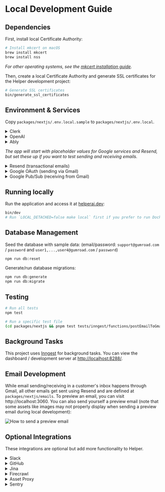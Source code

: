 # Local Development Guide

## Dependencies

First, install local Certificate Authority:

```sh
# Install mkcert on macOS
brew install mkcert
brew install nss
```

_For other operating systems, see the [mkcert installation guide](https://github.com/FiloSottile/mkcert?tab=readme-ov-file#installation)._

Then, create a local Certificate Authority and generate SSL certificates for the Helper development project:

```sh
# Generate SSL certificates
bin/generate_ssl_certificates
```

## Environment & Services

Copy `packages/nextjs/.env.local.sample` to `packages/nextjs/.env.local`.

<details>
<summary>Clerk</summary>

1. Go to [clerk.com](https://clerk.com) and create a new app.
1. Name the app and set login methods to: **Email, Google, Apple, GitHub**.
1. Under "Configure > Email, phone, username", turn on "Personal information > Name"
1. Under "Configure > Organization Management", turn on "Enable organizations"
1. Under "Configure > API Keys", add `CLERK_SECRET_KEY` and `NEXT_PUBLIC_CLERK_PUBLISHABLE_KEY` to your `.env.local` file.
1. Under "Users", create a user with email `support@gumroad.com` and password `password`. Optionally create other users, e.g. with your email.
1. Add the user ID(s) to your `.env.local` file as `CLERK_INITIAL_USER_IDS`.
1. Under "Organizations", create a new organization and add your user(s) to the "Members" list.
1. Add the organization ID to your `.env.local` file as `CLERK_INITIAL_ORGANIZATION_ID`.

</details>

<details>
<summary>OpenAI</summary>

1. Create an account at [openai.com](https://openai.com).
1. Create a new API key at [platform.openai.com/api-keys](https://platform.openai.com/api-keys).
1. Add the API key to your `.env.local` file as `OPENAI_API_KEY`.

</details>

<details>
<summary>Ably</summary>

1. Go to [ably.com](https://ably.com) and sign up or log in.
2. Create a new app.
3. Go to the "API Keys" tab for your new app.
4. Copy the API key that has all capabilities enabled (usually the first one).
5. Add the API key to your `.env.local` file as `ABLY_API_KEY`.

</details>

_The app will start with placeholder values for Google services and Resend, but set these up if you want to test sending and receiving emails._

<details>
<summary>Resend (transactional emails)</summary>

1. Go to [resend.com](https://resend.com) and sign up or log in.
2. Navigate to "API Keys".
3. Click "Create API Key". Give it a name (e.g., "Helper Dev") and grant it "Sending access" permission.
4. Add the API key to your `.env.local` file as `RESEND_API_KEY`.

</details>

<details>
<summary>Google OAuth (sending via Gmail)</summary>

1. Go to the [Google Cloud Console](https://console.cloud.google.com/).
2. Create a new project or select an existing one.
3. Navigate to "APIs & Services" > "Credentials".
4. Click "Create Credentials" and select "OAuth client ID".
5. Choose "Web application" as the application type.
6. Add `https://helperai.dev/api/connect/google/callback` to the "Authorized redirect URIs".
7. Click "Create". You will be shown the Client ID and Client Secret.
8. Add these values to your `.env.local` file as `GOOGLE_CLIENT_ID` and `GOOGLE_CLIENT_SECRET`.
9. Navigate to "APIs & Services" > "Library".
10. Search for "Gmail API" and enable it for your project.
11. Navigate to "APIs & Services" > "OAuth consent screen".
12. Configure the consent screen. Under "Data access", add the `.../auth/gmail.send` scope.
13. Add your Google account email address as a Test User under "Audience" while the app is in testing mode.

</details>

<details>
<summary>Google Pub/Sub (receiving from Gmail)</summary>

_This setup allows the app to receive real-time notifications (e.g., new emails) from Gmail during local development._

**1.** Set up and start [Serveo](https://serveo.net), [ngrok](https://ngrok.com/docs/getting-started) or similar to get a public forwarding URL pointing to `localhost:3010`.

**2.** Set up Google Pub/Sub:

- Go to the [Google Cloud Console](https://console.cloud.google.com/) and select the same project used for Google OAuth.
- Navigate to "Pub/Sub" > "Topics".
- Click "Create Topic". Give it a name (e.g., `helper-email-dev`) and click "Create".
- Add the topic name to your `.env.local` file as `GOOGLE_PUBSUB_TOPIC_NAME`.
- Grant the Gmail service account permission to publish to this topic:
  - Go back to the "Topics" list and check the box next to your new topic.
  - Click "Permissions" in the info panel on the right (or click the topic name and go to the Permissions tab).
  - Click "Add Principal".
  - In the "New principals" field, enter `gmail-api-push@system.gserviceaccount.com`.
  - Assign the role "Pub/Sub Publisher".
  - Click "Save".
- Create a service account for the push subscription authentication:
  - Go to "IAM & Admin" > "Service Accounts".
  - Click "Create Service Account".
  - Give it a name (e.g., `pubsub-push-auth-dev`) and an ID. Click "Create and Continue".
  - Grant the service account the "Service Account Token Creator" role (`roles/iam.serviceAccountTokenCreator`). This allows it to generate OIDC tokens for authentication. Click "Continue" and "Done".
  - Add the service account email (e.g., `pubsub-push-auth-dev@<your-project-id>.iam.gserviceaccount.com`) to your `.env.local` file as `GOOGLE_PUBSUB_CLAIM_EMAIL`
- Create the push subscription:
  - Navigate to "Pub/Sub" > "Subscriptions".
  - Click "Create Subscription".
  - Give it an ID (e.g., `helper-email-subscription-dev`).
  - Select the Pub/Sub topic you created earlier (e.g., `helper-email-dev`).
  - Under "Delivery type", select "Push".
  - In the "Endpoint URL" field, enter your forwarding URL followed by the webhook path: `https://<your-forwarding-url>/api/webhooks/gmail` (replace `<your-forwarding-url>` with the URL from step 1).
  - Check the box for "Enable authentication".
  - Select the service account you just created (e.g., `pubsub-push-auth-dev@<your-project-id>.iam.gserviceaccount.com`).
  - Leave other settings as default and click "Create".

Now linking your Gmail account from Settings → Integrations should grant Gmail access and webhooks for new emails should arrive on your local server.

</details>

## Running locally

Run the application and access it at [helperai.dev](https://helperai.dev):

```sh
bin/dev
# Run `LOCAL_DETACHED=false make local` first if you prefer to run Docker services in the foreground
```

## Database Management

Seed the database with sample data: (email/password: `support@gumroad.com` / `password` and `user1,...,user4@gumroad.com` / `password`)

```sh
npm run db:reset
```

Generate/run database migrations:

```sh
npm run db:generate
npm run db:migrate
```

## Testing

```sh
# Run all tests
npm test

# Run a specific test file
(cd packages/nextjs && pnpm test tests/inngest/functions/postEmailToGmail.test.ts)
```

## Background Tasks

This project uses [Inngest](https://www.inngest.com/) for background tasks. You can view the dashboard / development server at [http://localhost:8288/](http://localhost:8288/).

## Email Development

While email sending/receiving in a customer's inbox happens through Gmail, all other emails get sent using Resend and are defined at `packages/nextjs/emails`. To preview an email, you can visit http://localhost:3060. You can also send yourself a preview email (note that some assets like images may not properly display when sending a preview email during local development):

![How to send a preview email](images/resend_preview_email.png)

## Optional Integrations

These integrations are optional but add more functionality to Helper.

<details>
<summary>Slack</summary>

Enables various features including messaging channels when tickets are received, messaging users when tickets are assigned, and an AI agent.

1. Set up and start [Serveo](https://serveo.net), [ngrok](https://ngrok.com/docs/getting-started) or similar to get a public forwarding URL pointing to `localhost:3010`.
1. Go to [api.slack.com/apps](https://api.slack.com/apps) and create a new app.
1. Under "Basic Information", find your app credentials.
1. Add the following values to your `.env.local` file:
   - `SLACK_CLIENT_ID`: Client ID from Basic Information
   - `SLACK_CLIENT_SECRET`: Client Secret from Basic Information
   - `SLACK_SIGNING_SECRET`: Signing Secret from Basic Information
1. Under "OAuth & Permissions", add all scopes listed in `packages/nextjs/lib/slack/constants.ts`
1. Under "Event Subscriptions", add `https://<your-forwarding-url>/api/webhooks/slack/event` as the event request URL
1. Also under "Event Subscriptions", subscribe to the following bot events:
   - `app_mention`
   - `assistant_thread_started`
   - `message.channels`
   - `message.im`
   - `tokens_revoked`
1. Under "Interactivity & Shortcuts", add `https://<your-forwarding-url>/api/webhooks/slack/response` as the interactivity request URL
1. Under "Agents & AI Apps", check "Agent or Assistant"
1. Under "App Home", check "Always Show My Bot as Online"
1. Install the app to your workspace.

</details>

<details>
<summary>GitHub</summary>

Enables creating GitHub issues from tickets and replying to the customer when the issue is closed.

1. Go to [github.com/settings/apps](https://github.com/settings/apps) and click "New GitHub App".
1. Fill in the required fields, including a name for your app.
1. Set the Callback URL to `https://<your-forwarding-url>/api/connect/github/callback`
1. Also set the post-installation Setup URL to `https://<your-forwarding-url>/api/connect/github/callback` and check "Redirect on update"
1. Set the following permissions:
   - Repository permissions:
     - Issues: Read & write
   - Account permissions:
     - Email addresses: Read-only
1. After creating the app, note the App ID and generate a private key.
1. Add the following values to your `.env.local` file:
   - `GITHUB_APP_SLUG`: The slug of your GitHub app (from the URL; it should be a dasherized version of your app's name)
   - `GITHUB_APP_ID`: The App ID found in the app settings
   - `GITHUB_CLIENT_SECRET`: The Client Secret from the app settings
   - `GITHUB_PRIVATE_KEY`: The contents of the private key file you downloaded

</details>

<details>
<summary>Jina</summary>

Enables the widget to read the current page for better AI context.

1. Go to [jina.ai](https://jina.ai) and create an account or log in.
2. Navigate to the API section to generate an API token.
3. Add the token to your `.env.local` file as `JINA_API_TOKEN`.

</details>

<details>
<summary>Firecrawl</summary>

Enables linking an existing knowledge base website for the AI to reference.

1. Go to [firecrawl.dev](https://www.firecrawl.dev) and create an account or log in.
2. Generate an API key from your account settings or dashboard.
3. Add the API key to your `.env.local` file as `FIRECRAWL_API_KEY`.

</details>

<details>
<summary>Asset Proxy</summary>

Enables passing email assets through an intermediate server to increase security.

1. Set up a proxy server with HMAC authentication. Use the following CloudFlare Worker script for reference:

```js
const SECRET_KEY = "<secret key>";
const EXPIRY_TIME = 300; // Signature expiry time in seconds (5 minutes)

async function verifySignature(request) {
  const url = new URL(request.url);
  const targetUrl = url.searchParams.get("url");
  const passedSignature = url.searchParams.get("verify");
  const expires = url.searchParams.get("expires");

  if (!targetUrl || !passedSignature || !expires) {
    return false;
  }

  const now = Math.floor(Date.now() / 1000); // Current time in seconds
  if (now > parseInt(expires, 10)) {
    return false; // Expired request
  }

  // Compute expected HMAC signature
  const encoder = new TextEncoder();
  const key = await crypto.subtle.importKey(
    "raw",
    encoder.encode(SECRET_KEY),
    { name: "HMAC", hash: "SHA-256" },
    false,
    ["sign"],
  );

  const dataToSign = `${targetUrl}:${expires}`;
  const signatureData = encoder.encode(dataToSign);
  const signatureBuffer = await crypto.subtle.sign("HMAC", key, signatureData);
  const expectedSignature = btoa(String.fromCharCode(...new Uint8Array(signatureBuffer)))
    .replace(/\+/g, "-")
    .replace(/\//g, "_")
    .replace(/=+$/, ""); // URL-safe Base64 encoding

  return expectedSignature === passedSignature;
}

export default {
  async fetch(request) {
    if (!(await verifySignature(request))) {
      return new Response("Forbidden: Invalid or expired signature", { status: 403 });
    }

    const url = new URL(request.url);
    const targetUrl = url.searchParams.get("url");

    try {
      const response = await fetch(targetUrl, {
        method: request.method,
        headers: request.headers,
      });

      const newHeaders = new Headers(response.headers);
      const allowedOrigins = ["https://helper.ai", "https://helperai.dev"];
      const origin = request.headers.get("Origin");

      if (allowedOrigins.includes(origin)) {
        newHeaders.set("Access-Control-Allow-Origin", origin);
      }

      newHeaders.set("Access-Control-Allow-Methods", "GET");
      newHeaders.set("Access-Control-Allow-Headers", "*");
      newHeaders.set("X-Proxy-By", "Helper Content Proxy");

      return new Response(response.body, {
        status: response.status,
        headers: newHeaders,
      });
    } catch (error) {
      return new Response(`Error: ${error.message}`, { status: 500 });
    }
  },
};
```

2. Add the following values to your `.env.local` file:
   - `PROXY_URL`: The URL of your proxy server
   - `PROXY_SECRET_KEY`: The same secret key you set in the script

</details>

<details>
<summary>Sentry</summary>

Enables error reporting and performance tracing.

1. Go to [sentry.io](https://sentry.io) and create an account or log in.
2. Create a new project for a Next.js application.
3. In the project settings, find the DSN (Data Source Name).
4. Add the DSN to your `.env.local` file as `NEXT_PUBLIC_SENTRY_DSN`.

</details>
